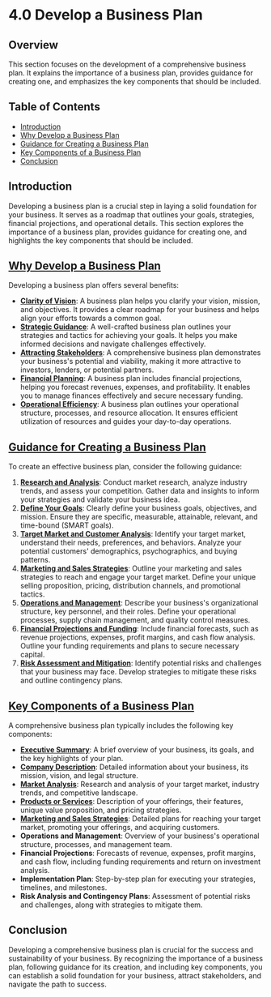 # 4.0 Develop a Business Plan

## Overview
This section focuses on the development of a comprehensive business plan. It explains the importance of a business plan, provides guidance for creating one, and emphasizes the key components that should be included.

## Table of Contents
- [Introduction](#introduction)
- [Why Develop a Business Plan](#why-develop-a-business-plan)
- [Guidance for Creating a Business Plan](#guidance-for-creating-a-business-plan)
- [Key Components of a Business Plan](#key-components-of-a-business-plan)
- [Conclusion](#conclusion)

## Introduction
Developing a business plan is a crucial step in laying a solid foundation for your business. It serves as a roadmap that outlines your goals, strategies, financial projections, and operational details. This section explores the importance of a business plan, provides guidance for creating one, and highlights the key components that should be included.

## [Why Develop a Business Plan](https://github.com/mrthomware/MakerSpace/blob/main/MakerSpace/4.0_Develop_a_Business_Plan/Why%20Develop%20a%20Business%20Plan/README.md)
Developing a business plan offers several benefits:
- [**Clarity of Vision**](https://github.com/mrthomware/MakerSpace/blob/main/MakerSpace/4.0_Develop_a_Business_Plan/Why%20Develop%20a%20Business%20Plan/Clarity%20of%20Vision.md): A business plan helps you clarify your vision, mission, and objectives. It provides a clear roadmap for your business and helps align your efforts towards a common goal.
- [**Strategic Guidance**](https://github.com/mrthomware/MakerSpace/blob/main/MakerSpace/4.0_Develop_a_Business_Plan/Why%20Develop%20a%20Business%20Plan/Strategic%20Guidance.md): A well-crafted business plan outlines your strategies and tactics for achieving your goals. It helps you make informed decisions and navigate challenges effectively.
- [**Attracting Stakeholders**](https://github.com/mrthomware/MakerSpace/blob/main/MakerSpace/4.0_Develop_a_Business_Plan/Why%20Develop%20a%20Business%20Plan/Attracting%20Stakeholders.md): A comprehensive business plan demonstrates your business's potential and viability, making it more attractive to investors, lenders, or potential partners.
- [**Financial Planning**](https://github.com/mrthomware/MakerSpace/blob/main/MakerSpace/4.0_Develop_a_Business_Plan/Why%20Develop%20a%20Business%20Plan/Financial%20Planning.md): A business plan includes financial projections, helping you forecast revenues, expenses, and profitability. It enables you to manage finances effectively and secure necessary funding.
- [**Operational Efficiency**](https://github.com/mrthomware/MakerSpace/blob/main/MakerSpace/4.0_Develop_a_Business_Plan/Why%20Develop%20a%20Business%20Plan/Operational%20Efficiency.md): A business plan outlines your operational structure, processes, and resource allocation. It ensures efficient utilization of resources and guides your day-to-day operations.

## [Guidance for Creating a Business Plan](https://github.com/mrthomware/MakerSpace/blob/main/MakerSpace/4.0_Develop_a_Business_Plan/Guidance%20for%20Creating%20a%20Business%20Plan/README.md)
To create an effective business plan, consider the following guidance:
1. [**Research and Analysis**](https://github.com/mrthomware/MakerSpace/blob/main/MakerSpace/4.0_Develop_a_Business_Plan/Guidance%20for%20Creating%20a%20Business%20Plan/Research%20and%20Analysis.md): Conduct market research, analyze industry trends, and assess your competition. Gather data and insights to inform your strategies and validate your business idea.
2. [**Define Your Goals**](https://github.com/mrthomware/MakerSpace/blob/main/MakerSpace/4.0_Develop_a_Business_Plan/Guidance%20for%20Creating%20a%20Business%20Plan/Define%20Your%20Goals.md): Clearly define your business goals, objectives, and mission. Ensure they are specific, measurable, attainable, relevant, and time-bound (SMART goals).
3. [**Target Market and Customer Analysis**](https://github.com/mrthomware/MakerSpace/blob/main/MakerSpace/4.0_Develop_a_Business_Plan/Guidance%20for%20Creating%20a%20Business%20Plan/Target%20Market%20and%20Customer%20Analysis.md): Identify your target market, understand their needs, preferences, and behaviors. Analyze your potential customers' demographics, psychographics, and buying patterns.
4. [**Marketing and Sales Strategies**](https://github.com/mrthomware/MakerSpace/blob/main/MakerSpace/4.0_Develop_a_Business_Plan/Guidance%20for%20Creating%20a%20Business%20Plan/Marketing%20and%20Sales%20Strategies.md): Outline your marketing and sales strategies to reach and engage your target market. Define your unique selling proposition, pricing, distribution channels, and promotional tactics.
5. [**Operations and Management**](https://github.com/mrthomware/MakerSpace/blob/main/MakerSpace/4.0_Develop_a_Business_Plan/Guidance%20for%20Creating%20a%20Business%20Plan/Operations%20and%20Management.md): Describe your business's organizational structure, key personnel, and their roles. Define your operational processes, supply chain management, and quality control measures.
6. [**Financial Projections and Funding**](https://github.com/mrthomware/MakerSpace/blob/main/MakerSpace/4.0_Develop_a_Business_Plan/Guidance%20for%20Creating%20a%20Business%20Plan/Financial%20Projections%20and%20Funding.md): Include financial forecasts, such as revenue projections, expenses, profit margins, and cash flow analysis. Outline your funding requirements and plans to secure necessary capital.
7. [**Risk Assessment and Mitigation**](https://github.com/mrthomware/MakerSpace/blob/main/MakerSpace/4.0_Develop_a_Business_Plan/Guidance%20for%20Creating%20a%20Business%20Plan/Risk%20Assessment%20and%20Mitigation.md): Identify potential risks and challenges that your business may face. Develop strategies to mitigate these risks and outline contingency plans.

## [Key Components of a Business Plan](https://github.com/mrthomware/MakerSpace/blob/main/MakerSpace/4.0_Develop_a_Business_Plan/Key%20Components%20of%20a%20Business%20Plan/readme.MD)
A comprehensive business plan typically includes the following key components:
- [**Executive Summary**](https://github.com/mrthomware/MakerSpace/blob/main/MakerSpace/4.0_Develop_a_Business_Plan/Key%20Components%20of%20a%20Business%20Plan/Executive%20Summary.MD): A brief overview of your business, its goals, and the key highlights of your plan.
- [**Company Description**](https://github.com/mrthomware/MakerSpace/blob/main/MakerSpace/4.0_Develop_a_Business_Plan/Key%20Components%20of%20a%20Business%20Plan/Company%20Description.MD): Detailed information about your business, its mission, vision, and legal structure.
- [**Market Analysis**](https://github.com/mrthomware/MakerSpace/blob/main/MakerSpace/4.0_Develop_a_Business_Plan/Key%20Components%20of%20a%20Business%20Plan/Market%20Analysis.md): Research and analysis of your target market, industry trends, and competitive landscape.
- [**Products or Services**](https://github.com/mrthomware/MakerSpace/blob/main/MakerSpace/4.0_Develop_a_Business_Plan/Key%20Components%20of%20a%20Business%20Plan/Products%20or%20Services.md): Description of your offerings, their features, unique value proposition, and pricing strategies.
- [**Marketing and Sales Strategies**](https://github.com/mrthomware/MakerSpace/blob/main/MakerSpace/4.0_Develop_a_Business_Plan/Key%20Components%20of%20a%20Business%20Plan/Marketing%20and%20Sales%20Strategies.md): Detailed plans for reaching your target market, promoting your offerings, and acquiring customers.
- **Operations and Management**: Overview of your business's operational structure, processes, and management team.
- **Financial Projections**: Forecasts of revenue, expenses, profit margins, and cash flow, including funding requirements and return on investment analysis.
- **Implementation Plan**: Step-by-step plan for executing your strategies, timelines, and milestones.
- **Risk Analysis and Contingency Plans**: Assessment of potential risks and challenges, along with strategies to mitigate them.

## Conclusion
Developing a comprehensive business plan is crucial for the success and sustainability of your business. By recognizing the importance of a business plan, following guidance for its creation, and including key components, you can establish a solid foundation for your business, attract stakeholders, and navigate the path to success.
